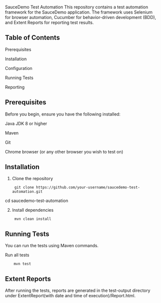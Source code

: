 SauceDemo Test Automation
This repository contains a test automation framework for the SauceDemo application. The framework uses Selenium for browser automation, Cucumber for behavior-driven development (BDD), and Extent Reports for reporting test results.


## Table of Contents

Prerequisites

Installation

Configuration

Running Tests

Reporting



## Prerequisites
Before you begin, ensure you have the following installed:

Java JDK 8 or higher

Maven

Git

Chrome browser (or any other browser you wish to test on)





## Installation

1. Clone the repository

        git clone https://github.com/your-username/saucedemo-test-automation.git

cd saucedemo-test-automation

2. Install dependencies

        mvn clean install
## Running Tests

You can run the tests using Maven commands.
    
Run all tests
        
        mvn test


## Extent Reports
After running the tests, reports are generated in the test-output directory under ExtentReport(with date and time of execution)/Report.html.